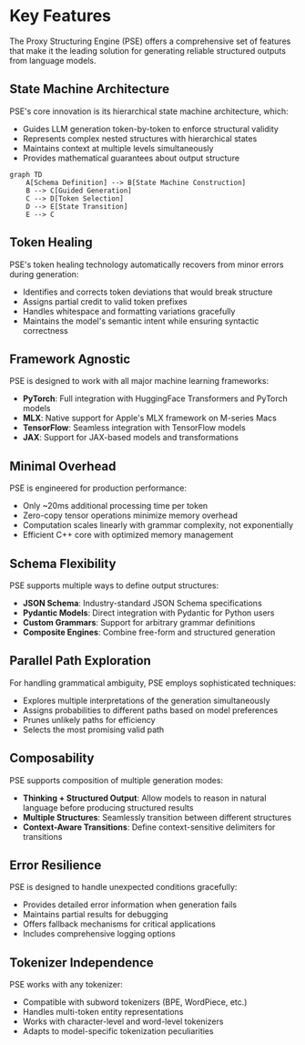 # Key Features

The Proxy Structuring Engine (PSE) offers a comprehensive set of features that make it the leading solution for generating reliable structured outputs from language models.

## State Machine Architecture

PSE's core innovation is its hierarchical state machine architecture, which:

- Guides LLM generation token-by-token to enforce structural validity
- Represents complex nested structures with hierarchical states
- Maintains context at multiple levels simultaneously
- Provides mathematical guarantees about output structure

```mermaid
graph TD
    A[Schema Definition] --> B[State Machine Construction]
    B --> C[Guided Generation]
    C --> D[Token Selection]
    D --> E[State Transition]
    E --> C
```

## Token Healing

PSE's token healing technology automatically recovers from minor errors during generation:

- Identifies and corrects token deviations that would break structure
- Assigns partial credit to valid token prefixes
- Handles whitespace and formatting variations gracefully
- Maintains the model's semantic intent while ensuring syntactic correctness

## Framework Agnostic

PSE is designed to work with all major machine learning frameworks:

- **PyTorch**: Full integration with HuggingFace Transformers and PyTorch models
- **MLX**: Native support for Apple's MLX framework on M-series Macs
- **TensorFlow**: Seamless integration with TensorFlow models
- **JAX**: Support for JAX-based models and transformations

## Minimal Overhead

PSE is engineered for production performance:

- Only ~20ms additional processing time per token
- Zero-copy tensor operations minimize memory overhead
- Computation scales linearly with grammar complexity, not exponentially
- Efficient C++ core with optimized memory management

## Schema Flexibility

PSE supports multiple ways to define output structures:

- **JSON Schema**: Industry-standard JSON Schema specifications
- **Pydantic Models**: Direct integration with Pydantic for Python users
- **Custom Grammars**: Support for arbitrary grammar definitions
- **Composite Engines**: Combine free-form and structured generation

## Parallel Path Exploration

For handling grammatical ambiguity, PSE employs sophisticated techniques:

- Explores multiple interpretations of the generation simultaneously
- Assigns probabilities to different paths based on model preferences
- Prunes unlikely paths for efficiency
- Selects the most promising valid path

## Composability

PSE supports composition of multiple generation modes:

- **Thinking + Structured Output**: Allow models to reason in natural language before producing structured results
- **Multiple Structures**: Seamlessly transition between different structures
- **Context-Aware Transitions**: Define context-sensitive delimiters for transitions

## Error Resilience

PSE is designed to handle unexpected conditions gracefully:

- Provides detailed error information when generation fails
- Maintains partial results for debugging
- Offers fallback mechanisms for critical applications
- Includes comprehensive logging options

## Tokenizer Independence

PSE works with any tokenizer:

- Compatible with subword tokenizers (BPE, WordPiece, etc.)
- Handles multi-token entity representations
- Works with character-level and word-level tokenizers
- Adapts to model-specific tokenization peculiarities